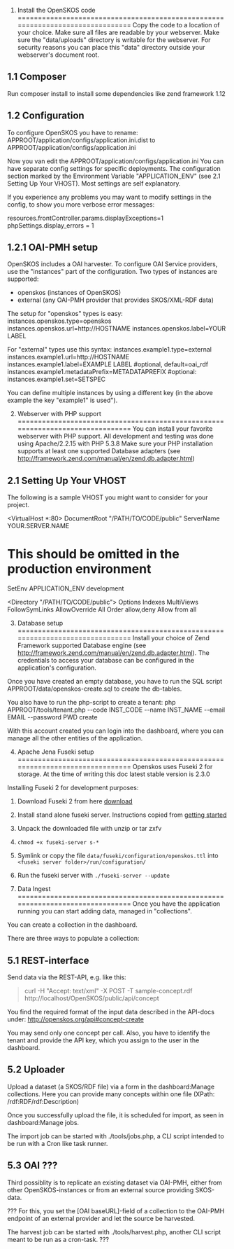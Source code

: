1. Install the OpenSKOS code
===============================================================================
Copy the code to a location of your choice. Make sure all files are readable by
your webserver. Make sure the "data/uploads" directory is writable for the webserver.
For security reasons you can place this "data" directory outside your
webserver's document root.

1.1 Composer
-------------------------------------------------------------------------------
Run composer install to install some dependencies like zend framework 1.12

1.2 Configuration
-------------------------------------------------------------------------------
To configure OpenSKOS you have to rename:
  APPROOT/application/configs/application.ini.dist
to
  APPROOT/application/configs/application.ini

Now you van edit the APPROOT/application/configs/application.ini
You can have separate config settings for specific deployments. The 
configuration section marked by the Environment Variable "APPLICATION_ENV" (see
2.1 Setting Up Your VHOST). Most settings are self explanatory.

If you experience any problems you may want to modify settings in the config,
to show you more verbose error messages:

resources.frontController.params.displayExceptions=1
phpSettings.display_errors = 1


1.2.1 OAI-PMH setup
-------------------------------------------------------------------------------
OpenSKOS includes a OAI harvester. To configure OAI Service providers, use the
"instances" part of the configuration. Two types of instances are supported:
- openskos (instances of OpenSKOS)
- external (any OAI-PMH provider that provides SKOS/XML-RDF data)

The setup for "openskos" types is easy:
instances.openskos.type=openskos
instances.openskos.url=http://HOSTNAME
instances.openskos.label=YOUR LABEL

For "external" types use this syntax: 
instances.example1.type=external
instances.example1.url=http://HOSTNAME
instances.example1.label=EXAMPLE LABEL
#optional, default=oai_rdf
instances.example1.metadataPrefix=METADATAPREFIX
#optional:
instances.example1.set=SETSPEC

You can define multiple instances by using a different key (in the above example
the key "example1" is used").

2. Webserver with PHP support
===============================================================================
You can install your favorite webserver with PHP support.
All development and testing was done using Apache/2.2.15 with PHP 5.3.8
Make sure your PHP installation supports at least one supported Database
adapters (see http://framework.zend.com/manual/en/zend.db.adapter.html)

2.1 Setting Up Your VHOST
-------------------------------------------------------------------------------

The following is a sample VHOST you might want to consider for your project.

<VirtualHost *:80>
   DocumentRoot "/PATH/TO/CODE/public"
   ServerName YOUR.SERVER.NAME

   # This should be omitted in the production environment
   SetEnv APPLICATION_ENV development
    
   <Directory "/PATH/TO/CODE/public">
       Options Indexes MultiViews FollowSymLinks
       AllowOverride All
       Order allow,deny
       Allow from all
   </Directory>
    
</VirtualHost>


3. Database setup
===============================================================================
Install your choice of Zend Framework supported Database engine (see
http://framework.zend.com/manual/en/zend.db.adapter.html). The credentials to
access your database can be configured in the application's configuration. 

Once you have created an empty database, you have to run the SQL script 
APPROOT/data/openskos-create.sql to create the db-tables.

You also have to run the php-script to create a tenant:
php APPROOT/tools/tenant.php --code INST_CODE --name INST_NAME --email EMAIL --password PWD create

With this account created you can login into the dashboard,
where you can manage all the other entities of the application.


4. Apache Jena Fuseki setup
===============================================================================
Openskos uses Fuseki 2 for storage. At the time of writing this doc latest stable version is 2.3.0

Installing Fuseki 2 for development purposes:

1. Download Fuseki 2 from here [download](https://jena.apache.org/download/)
2. Install stand alone fuseki server. Instructions copied from [getting started](https://jena.apache.org/documentation/serving_data/#getting-started-with-fuseki)
  1. Unpack the downloaded file with unzip or tar zxfv
  2. `chmod +x fuseki-server s-*`
3. Symlink or copy the file 
`data/fuseki/configuration/openskos.ttl` into `<fuseki server folder>/run/configuration/`
4. Run the fuseki server with
`./fuseki-server --update`


5. Data Ingest
===============================================================================
Once you have the application running you can start adding data,
managed in "collections".

You can create a collection in the dashboard.

There are three ways to populate a collection:

5.1 REST-interface
-------------------------------------------------------------------------------
Send data via the REST-API, e.g. like this:

> curl -H "Accept: text/xml" -X POST -T sample-concept.rdf http://localhost/OpenSKOS/public/api/concept

You find the required format of the input data described in the API-docs under:
http://openskos.org/api#concept-create

You may send only one concept per call.
Also, you have to identify the tenant and provide the API key, 
which you assign to the user in the dashboard.


5.2 Uploader
-------------------------------------------------------------------------------
Upload a dataset (a SKOS/RDF file) via a form in the dashboard:Manage collections.
Here you can provide many concepts within one file (XPath: /rdf:RDF/rdf:Description)

Once you successfully upload the file, it is scheduled for import,
as seen in dashboard:Manage jobs.

The import job can be started with ./tools/jobs.php, 
a CLI script intended to be run with a Cron like task runner. 


5.3 OAI ???
-------------------------------------------------------------------------------
Third possiblity is to replicate an existing dataset via OAI-PMH, 
either from other OpenSKOS-instances or from an external source providing SKOS-data.

???
For this, you set the [OAI baseURL]-field of a collection to the OAI-PMH endpoint of an external provider
and let the source be harvested.

The harvest job can be started with ./tools/harvest.php, 
another CLI script meant to be run as a cron-task.
???
